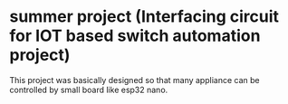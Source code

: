 # summer project (Interfacing circuit  for IOT based switch automation project) 
This project was basically designed so that many appliance can be controlled by small board like esp32 nano.
